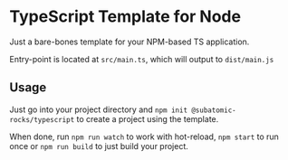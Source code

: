 # TypeScript Template for Node

Just a bare-bones template for your NPM-based TS application.

Entry-point is located at `src/main.ts`, which will output to `dist/main.js`

## Usage

Just go into your project directory and `npm init @subatomic-rocks/typescript` to create a project using the template.

When done, run `npm run watch` to work with hot-reload, `npm start` to run once or `npm run build` to just build your project.